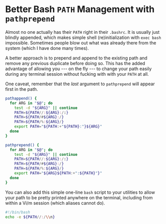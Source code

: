 # Better Bash `PATH` Management with `pathprepend`

Almost no one actually has their `PATH` right in their `.bashrc`. It is
usually just blindly appended, which makes simple shell
(re)initialization with `exec bash` impossible. Sometimes people blow
out what was already there from the system (which I have done many
times). 

A better approach is to prepend and append to the existing path
and remove any previous duplicate before doing so. This has the added
advantage of allowing you --- on the fly --- to change your path easily
during any terminal session without fucking with with your `PATH` at
all.

One caveat, remember that the *last* argument to `pathprepend` will
appear first in the path.

```bash
pathappend() {
  for ARG in "$@"; do
    test -d "${ARG}" || continue
    PATH=${PATH//:${ARG}:/:}
    PATH=${PATH/#${ARG}:/}
    PATH=${PATH/%:${ARG}/}
    export PATH="${PATH:+"${PATH}:"}${ARG}"
  done
}

pathprepend() {
  for ARG in "$@"; do
    test -d "${ARG}" || continue
    PATH=${PATH//:${ARG}:/:}
    PATH=${PATH/#${ARG}:/}
    PATH=${PATH/%:${ARG}/}
    export PATH="${ARG}${PATH:+":${PATH}"}"
  done
}
```

You can also add this simple one-line `bash` script to your utilities to
allow your path to be pretty printed anywhere on the terminal, including
from within a Vi/m session (which aliases cannot do).

```bash
#!/bin/bash
echo -e ${PATH//:/\\n}
```
